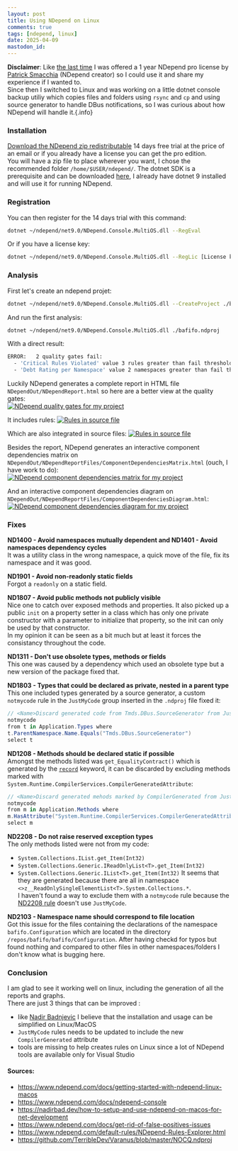 ```yaml
---
layout: post
title: Using NDepend on Linux
comments: true
tags: [ndepend, linux]
date: 2025-04-09
mastodon_id: 
---
```


**Disclaimer**: Like [the last time][my-journey-with-ndepend] I was offered a 1 year NDepend pro license by [Patrick Smacchia][psmacchia] (NDepend creator) so I could use it and share my experience if I wanted to.  
Since then I switched to Linux and was working on a little dotnet console backup utiliy which copies files and folders using `rsync` and `cp` and using source generator to handle DBus notifications, so I was curious about how NDepend will handle it.{.info}

[my-journey-with-ndepend]: https://laedit.net/2017/05/16/my-journey-with-ndepend.html
[psmacchia]: https://blog.ndepend.com/author/psmacchia/

### Installation
[Download the NDepend zip redistributable][ndepend-download] 14 days free trial at the price of an email or if you already have a license you can get the pro edition.  
You will have a zip file to place wherever you want, I chose the recommended folder `/home/$USER/ndepend/`. The dotnet SDK is a prerequisite and can be downloaded [here][dotnet-download], I already have dotnet 9 installed and will use it for running NDepend.

[ndepend-download]: https://www.ndepend.com/download
[dotnet-download]: https://dotnet.microsoft.com/en-us/download/dotnet

### Registration
You can then register for the 14 days trial with this command:
``` bash
dotnet ~/ndepend/net9.0/NDepend.Console.MultiOS.dll --RegEval
```
Or if you have a license key:
``` bash
dotnet ~/ndepend/net9.0/NDepend.Console.MultiOS.dll --RegLic [License key]
```

### Analysis
First let's create an ndepend projet:
``` bash
dotnet ~/ndepend/net9.0/NDepend.Console.MultiOS.dll --CreateProject ./bafifo.ndproj ./bafifo/bafifo.csproj
``` 
And run the first analysis:
``` bash
dotnet ~/ndepend/net9.0/NDepend.Console.MultiOS.dll ./bafifo.ndproj
```
With a direct result:
``` bash
ERROR:   2 quality gates fail:
  - 'Critical Rules Violated' value 3 rules greater than fail threshold 0 rules
  - 'Debt Rating per Namespace' value 2 namespaces greater than fail threshold 0 namespaces
```

Luckily NDepend generates a complete report in HTML file `NDependOut/NDependReport.html` so here are a better view at the quality gates:  
[![NDepend quality gates for my project](/resources/using-ndepend-on-linux/ndepend-quality-gates.png)](/resources/using-ndepend-on-linux/ndepend-quality-gates.png)

It includes rules:
[![Rules in source file](/resources/using-ndepend-on-linux/ndepend-rules.png)](/resources/using-ndepend-on-linux/ndepend-rules.png)

Which are also integrated in source files:
[![Rules in source file](/resources/using-ndepend-on-linux/indications-in-source.png)](/resources/using-ndepend-on-linux/indications-in-source.png)

Besides the report, NDepend generates an interactive component dependencies matrix on `NDependOut/NDependReportFiles/ComponentDependenciesMatrix.html` (ouch, I have work to do):  
[![NDepend component dependencies matrix for my project](/resources/using-ndepend-on-linux/ndepend-dependencies-matrix.png)](/resources/using-ndepend-on-linux/ndepend-dependencies-matrix.png)

And an interactive component dependencies diagram on `NDependOut/NDependReportFiles/ComponentDependenciesDiagram.html`:  
[![NDepend component dependencies diagram for my project](/resources/using-ndepend-on-linux/ndepend-dependencies-diagram.png)](/resources/using-ndepend-on-linux/ndepend-dependencies-diagram)

### Fixes

**ND1400 - Avoid namespaces mutually dependent and ND1401 - Avoid namespaces dependency cycles**  
It was a utility class in the wrong namespace, a quick move of the file, fix its namespace and it was good.

**ND1901 - Avoid non-readonly static fields**  
Forgot a `readonly` on a static field.

**ND1807 - Avoid public methods not publicly visible**  
Nice one to catch over exposed methods and properties. It also picked up a public `init` on a property setter in a class which has only one private constructor with a parameter to initialize that property, so the init can only be used by that constructor.  
In my opinion it can be seen as a bit much but at least it forces the consistancy throughout the code.

**ND1311 - Don't use obsolete types, methods or fields**  
This one was caused by a dependency which used an obsolete type but a new version of the package fixed that.

**ND1803 - Types that could be declared as private, nested in a parent type**  
This one included types generated by a source generator, a custom `notmycode` rule in the `JustMyCode` group inserted in the `.ndproj` file fixed it:
```cs
// <Name>Discard generated code from Tmds.DBus.SourceGenerator from JustMyCode</Name>
notmycode
from t in Application.Types where
t.ParentNamespace.Name.Equals("Tmds.DBus.SourceGenerator")
select t
```

**ND1208 - Methods should be declared static if possible**  
Amongst the methods listed was `get_EqualityContract()` which is generated by the [`record`][record] keyword, it can be discarded by excluding methods marked with `System.Runtime.CompilerServices.CompilerGeneratedAttribute`:
```cs
// <Name>Discard generated mehods marked by CompilerGenerated from JustMyCode</Name>
notmycode
from m in Application.Methods where
m.HasAttribute("System.Runtime.CompilerServices.CompilerGeneratedAttribute".AllowNoMatch())
select m
```

**ND2208 - Do not raise reserved exception types**  
The only methods listed were not from my code:
- `System.Collections.IList.get_Item(Int32)`
- `System.Collections.Generic.IReadOnlyList<T>.get_Item(Int32)`
- `System.Collections.Generic.IList<T>.get_Item(Int32)`
It seems that they are generated because there are all in namespace `<>z__ReadOnlySingleElementList<T>.System.Collections.*`.  
I haven't found a way to exclude them with a `notmycode` rule because the [ND2208 rule][ND228-rule] doesn't use `JustMyCode`.

**ND2103 - Namespace name should correspond to file location**  
Got this issue for the files containing the declarations of the namespace `bafifo.Configuration` which are located in the directory `/repos/bafifo/bafifo/Configuration`. After having checkd for typos but found nothing and compared to other files in other namespaces/folders I don't know what is bugging here.

[record]: https://learn.microsoft.com/en-us/dotnet/csharp/language-reference/builtin-types/record
[ND228-rule]: https://www.ndepend.com/default-rules/NDepend-Rules-Explorer.html?ruleid=ND2208

### Conclusion
I am glad to see it working well on linux, including the generation of all the reports and graphs.  
There are just 3 things that can be improved :
- like [Nadir Badnjevic][Nadir-potential-enhancement] I believe that the installation and usage can be simplified on Linux/MacOS
- `JustMyCode` rules needs to be updated to include the new `CompilerGenerated` attribute
- tools are missing to help creates rules on Linux since a lot of NDepend tools are available only for Visual Studio

[Nadir-potential-enhancement]: https://nadirbad.dev/how-to-setup-and-use-ndepend-on-macos-for-net-development#heading-potential-enhancement


#### Sources:
- <https://www.ndepend.com/docs/getting-started-with-ndepend-linux-macos>
- <https://www.ndepend.com/docs/ndepend-console>
- <https://nadirbad.dev/how-to-setup-and-use-ndepend-on-macos-for-net-development>
- <https://www.ndepend.com/docs/get-rid-of-false-positives-issues>
- <https://www.ndepend.com/default-rules/NDepend-Rules-Explorer.html>
- <https://github.com/TerribleDev/Varanus/blob/master/NOCQ.ndproj>

